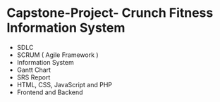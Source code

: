# Capstone-Project- Crunch Fitness Information System

- SDLC
- SCRUM ( Agile Framework )
- Information System
- Gantt Chart
- SRS Report
- HTML, CSS, JavaScript and PHP
- Frontend and Backend
  
